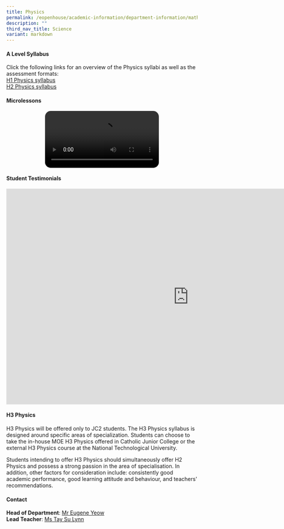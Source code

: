 ```yaml
---
title: Physics
permalink: /eopenhouse/academic-information/department-information/mathematics-n-science/science/physics/
description: ""
third_nav_title: Science
variant: markdown
---
```

#### **A Level Syllabus**

Click the following links for an overview of the Physics syllabi as well as the assessment formats:
<br>
[H1 Physics syllabus](https://www.seab.gov.sg/docs/default-source/national-examinations/syllabus/alevel/2022syllabus/8867_y22_sy.pdf)
<br>
[H2 Physics syllabus](https://www.seab.gov.sg/docs/default-source/national-examinations/syllabus/alevel/2022syllabus/9749_y22_sy.pdf)

#### **Microlessons**

<center>
<figure>
<video src="https://github.com/km-printing/km-printing.github.io/raw/main/Chemistry%20Microlesson.mp4" id="video1" style="border-radius:15px; width=80%;">  
</video>
	</figure>
</center>

#### **Student Testimonials**

<iframe src="https://docs.google.com/presentation/d/e/2PACX-1vTKgF6DWBCHx9eeNr0W1NpOPLwM0PLCdS098aMQ7JZmAJjjetCGkxgG6qI9lOPMBMbxRNBNfsASuA3G/embed?start=false&amp;loop=false&amp;delayms=3000" frameborder="0" width="960" height="569" allowfullscreen="true"></iframe>

#### **H3 Physics**

H3 Physics will be offered only to JC2 students. The H3 Physics syllabus is designed around specific areas of specialization. Students can choose to take the in-house MOE H3 Physics offered in Catholic Junior College or the external H3 Physics course at the National Technological University.

Students intending to offer H3 Physics should simultaneously offer H2 Physics and possess a strong passion in the area of specialisation. In addition, other factors for consideration include: consistently good academic performance, good learning attitude and behaviour, and teachers' recommendations.

#### **Contact**
**Head of Department**:&nbsp;[Mr Eugene Yeow](mailto:yeow_eugene_pancratius@moe.edu.sg) <br>
**Lead Teacher**:&nbsp;[Ms Tay Su Lynn](mailto:tay_su_lynn@moe.edu.sg)